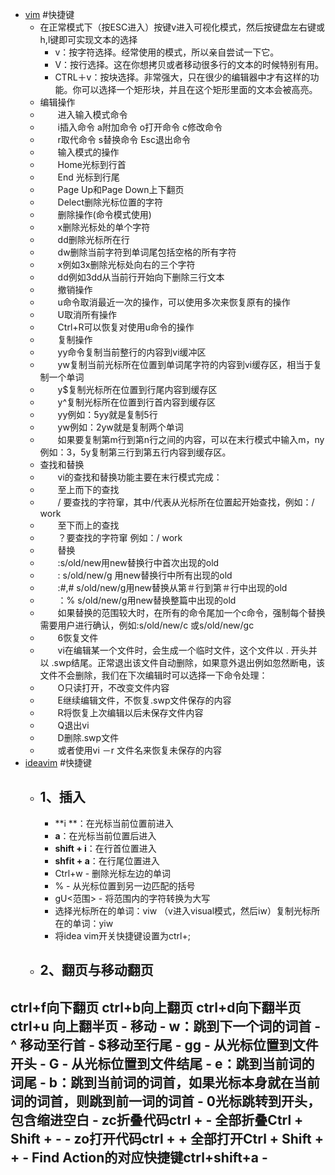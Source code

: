 - [vim](<vim.md>) #快捷键
    - 在正常模式下（按ESC进入）按键v进入可视化模式，然后按键盘左右键或h,l键即可实现文本的选择
        - v：按字符选择。经常使用的模式，所以亲自尝试一下它。
        - V：按行选择。这在你想拷贝或者移动很多行的文本的时候特别有用。
        - CTRL＋v：按块选择。非常强大，只在很少的编辑器中才有这样的功能。你可以选择一个矩形块，并且在这个矩形里面的文本会被高亮。
    - 编辑操作
    - 　　进入输入模式命令
    - 　　i插入命令 a附加命令 o打开命令 c修改命令
    - 　　r取代命令 s替换命令 Esc退出命令
    - 　　输入模式的操作
    - 　　Home光标到行首
    - 　　End 光标到行尾
    - 　　Page Up和Page Down上下翻页
    - 　　Delect删除光标位置的字符
    - 　　删除操作(命令模式使用)
    - 　　x删除光标处的单个字符
    - 　　dd删除光标所在行
    - 　　dw删除当前字符到单词尾包括空格的所有字符
    - 　　x例如3x删除光标处向右的三个字符
    - 　　dd例如3dd从当前行开始向下删除三行文本
    - 　　撤销操作
    - 　　u命令取消最近一次的操作，可以使用多次来恢复原有的操作
    - 　　U取消所有操作
    - 　　Ctrl+R可以恢复对使用u命令的操作
    - 　　复制操作
    - 　　yy命令复制当前整行的内容到vi缓冲区
    - 　　yw复制当前光标所在位置到单词尾字符的内容到vi缓存区，相当于复制一个单词
    - 　　y$复制光标所在位置到行尾内容到缓存区
    - 　　y^复制光标所在位置到行首内容到缓存区
    - 　　yy例如：5yy就是复制5行
    - 　　yw例如：2yw就是复制两个单词
    - 　　如果要复制第m行到第n行之间的内容，可以在末行模式中输入m，ny例如：3，5y复制第三行到第五行内容到缓存区。
    - 查找和替换
    - 　　vi的查找和替换功能主要在末行模式完成：
    - 　　至上而下的查找
    - 　　/ 要查找的字符窜，其中/代表从光标所在位置起开始查找，例如：/ work
    - 　　至下而上的查找
    - 　　？要查找的字符窜 例如：/ work
    - 　　替换
    - 　　:s/old/new用new替换行中首次出现的old
    - 　　: s/old/new/g 用new替换行中所有出现的old
    - 　　:#,# s/old/new/g用new替换从第＃行到第＃行中出现的old
    - 　　：% s/old/new/g用new替换整篇中出现的old
    - 　　如果替换的范围较大时，在所有的命令尾加一个c命令，强制每个替换需要用户进行确认，例如:s/old/new/c 或s/old/new/gc
    - 　　6恢复文件
    - 　　vi在编辑某一个文件时，会生成一个临时文件，这个文件以 . 开头并以 .swp结尾。正常退出该文件自动删除，如果意外退出例如忽然断电，该文件不会删除，我们在下次编辑时可以选择一下命令处理：
    - 　　O只读打开，不改变文件内容
    - 　　E继续编辑文件，不恢复.swp文件保存的内容
    - 　　R将恢复上次编辑以后未保存文件内容
    - 　　Q退出vi
    - 　　D删除.swp文件
    - 　　或者使用vi －r 文件名来恢复未保存的内容
- [ideavim](<ideavim.md>) #快捷键
    - ## 1、插入
        - **i **：在光标当前位置前进入
        - **a**：在光标当前位置后进入
        - **shift + i**：在行首位置进入
        - **shfit + a**：在行尾位置进入
        - Ctrl+w - 删除光标左边的单词
        - % - 从光标位置到另一边匹配的括号
        - gU<范围> - 将范围内的字符转换为大写
        - 选择光标所在的单词：viw （v进入visual模式，然后iw）复制光标所在的单词：yiw
        - 将idea vim开关快捷键设置为ctrl+;
    - ## 2、翻页与移动翻页
ctrl+f向下翻页
ctrl+b向上翻页
ctrl+d向下翻半页
ctrl+u 向上翻半页
        - 移动
        - **w**：跳到下一个词的词首
        - ^ 移动至行首
        - $移动至行尾
        - gg - 从光标位置到文件开头
        - G - 从光标位置到文件结尾
        - **e**：跳到当前词的词尾
        - **b**：跳到当前词的词首，如果光标本身就在当前词的词首，则跳到前一词的词首
        - 0光标跳转到开头，包含缩进空白
        - zc折叠代码ctrl + - 全部折叠Ctrl + Shift + -
        - zo打开代码ctrl + + 全部打开Ctrl + Shift + +
    - Find Action的对应快捷键ctrl+shift+a
    - 
- 
